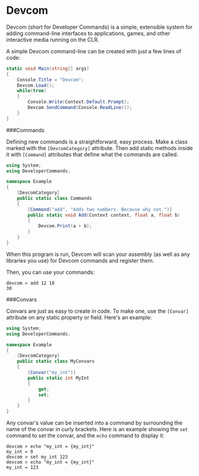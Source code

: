 Devcom
======

Devcom (short for Developer Commands) is a simple, extensible system for adding command-line interfaces to applications, games, and other interactive media running on the CLR.

A simple Devcom command-line can be created with just a few lines of code:

```cs
static void Main(string[] args)
{
    Console.Title = "Devcom";
    Devcom.Load();
    while(true)
    {
        Console.Write(Context.Default.Prompt);
        Devcom.SendCommand(Console.ReadLine());
    }
}
```

###Commands

Defining new commands is a straightforward, easy process. Make a class marked with the `[DevcomCategory]` attribute. Then add static methods inside it with `[Command]` attributes that define what the commands are called.

```cs
using System;
using DeveloperCommands;

namespace Example
{
    [DevcomCategory]
    public static class Commands
    {
        [Command("add", "Adds two numbers. Because why not.")]
        public static void Add(Context context, float a, float b)
        {
            Devcom.Print(a + b);
        }
    }
}
```

When this program is run, Devcom will scan your assembly (as well as any libraries you use) for Devcom commands and register them.

Then, you can use your commands:
```
devcom > add 12 18
30
```

###Convars

Convars are just as easy to create in code. To make one, use the `[Convar]` attribute on any static property or field. Here's an example:

```cs
using System;
using DeveloperCommands;

namespace Example
{
    [DevcomCategory]
    public static class MyConvars
    {
        [Convar("my_int")]
        public static int MyInt
        {
            get;
            set;
        }
    }
}
```

Any convar's value can be inserted into a command by surrounding the name of the convar in curly brackets. Here is an example showing the `set` command to set the convar, and the `echo` command to display it:
```
devcom > echo "my_int = {my_int}"
my_int = 0
devcom > set my_int 123
devcom > echo "my_int = {my_int}"
my_int = 123
```
